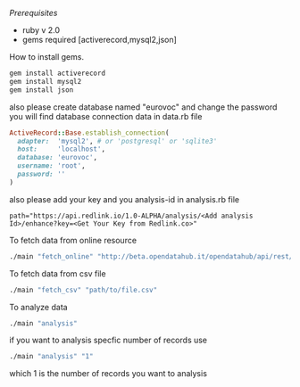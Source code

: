 _Prerequisites_

* ruby v 2.0 
* gems required [activerecord,mysql2,json]

How to install gems.

```sh
gem install activerecord
gem install mysql2
gem install json
```

also please create database named "eurovoc" and change the password you will find database connection data in data.rb file

```ruby
ActiveRecord::Base.establish_connection(
  adapter:  'mysql2', # or 'postgresql' or 'sqlite3'
  host:     'localhost',
  database: 'eurovoc',
  username: 'root',
  password: ''
)
```
also please add your key and you analysis-id in analysis.rb file

```
path="https://api.redlink.io/1.0-ALPHA/analysis/<Add analysis Id>/enhance?key=<Get Your Key from Redlink.co>"

```


To fetch data from online resource 
```sh
./main "fetch_online" "http://beta.opendatahub.it/opendatahub/api/rest/dataset"
```

To fetch data from csv file
```sh
./main "fetch_csv" "path/to/file.csv"
```

To analyze data
```sh
./main "analysis"
```

if you want to analysis specfic number of records use
```sh
./main "analysis" "1"
```
which 1 is the number of records you want to analysis
